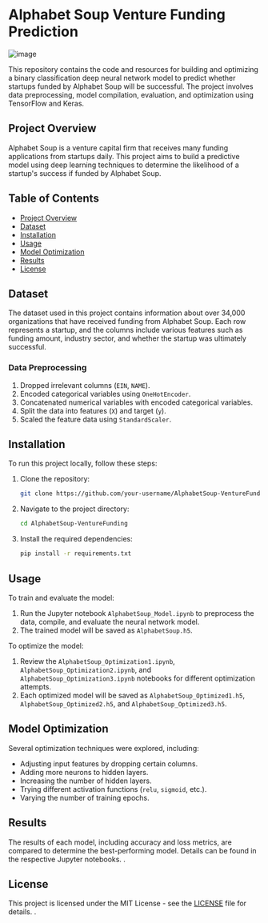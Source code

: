 # Alphabet Soup Venture Funding Prediction
![image](https://github.com/user-attachments/assets/a67e8ca5-6122-42ad-bf9e-0c079014b1dc)

This repository contains the code and resources for building and optimizing a binary classification deep neural network model to predict whether startups funded by Alphabet Soup will be successful. The project involves data preprocessing, model compilation, evaluation, and optimization using TensorFlow and Keras.

## Project Overview

Alphabet Soup is a venture capital firm that receives many funding applications from startups daily. This project aims to build a predictive model using deep learning techniques to determine the likelihood of a startup's success if funded by Alphabet Soup.

## Table of Contents

- [Project Overview](#project-overview)
- [Dataset](#dataset)
- [Installation](#installation)
- [Usage](#usage)
- [Model Optimization](#model-optimization)
- [Results](#results)
- [License](#license)

## Dataset

The dataset used in this project contains information about over 34,000 organizations that have received funding from Alphabet Soup. Each row represents a startup, and the columns include various features such as funding amount, industry sector, and whether the startup was ultimately successful.

### Data Preprocessing

1. Dropped irrelevant columns (`EIN`, `NAME`).
2. Encoded categorical variables using `OneHotEncoder`.
3. Concatenated numerical variables with encoded categorical variables.
4. Split the data into features (`X`) and target (`y`).
5. Scaled the feature data using `StandardScaler`.

## Installation

To run this project locally, follow these steps:

1. Clone the repository:
    ```bash
    git clone https://github.com/your-username/AlphabetSoup-VentureFunding.git
    ```
2. Navigate to the project directory:
    ```bash
    cd AlphabetSoup-VentureFunding
    ```
3. Install the required dependencies:
    ```bash
    pip install -r requirements.txt
    ```

## Usage

To train and evaluate the model:

1. Run the Jupyter notebook `AlphabetSoup_Model.ipynb` to preprocess the data, compile, and evaluate the neural network model.
2. The trained model will be saved as `AlphabetSoup.h5`.

To optimize the model:

1. Review the `AlphabetSoup_Optimization1.ipynb`, `AlphabetSoup_Optimization2.ipynb`, and `AlphabetSoup_Optimization3.ipynb` notebooks for different optimization attempts.
2. Each optimized model will be saved as `AlphabetSoup_Optimized1.h5`, `AlphabetSoup_Optimized2.h5`, and `AlphabetSoup_Optimized3.h5`.

## Model Optimization

Several optimization techniques were explored, including:

- Adjusting input features by dropping certain columns.
- Adding more neurons to hidden layers.
- Increasing the number of hidden layers.
- Trying different activation functions (`relu`, `sigmoid`, etc.).
- Varying the number of training epochs.

## Results

The results of each model, including accuracy and loss metrics, are compared to determine the best-performing model. Details can be found in the respective Jupyter notebooks.
.
## License

This project is licensed under the MIT License - see the [LICENSE](LICENSE) file for details.
.
